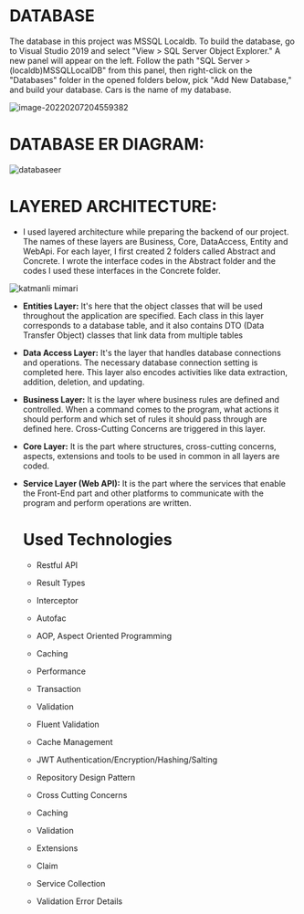 # DATABASE

The database in this project was MSSQL Localdb. To build the database, go to Visual Studio 2019 and select "View > SQL Server Object Explorer." A new panel will appear on the left. Follow the path "SQL Server > (localdb)MSSQLLocalDB" from this panel, then right-click on the "Databases" folder in the opened folders below, pick "Add New Database," and build your database. Cars is the name of my database.

![image-20220207204559382](C:\Users\züleyha\AppData\Roaming\Typora\typora-user-images\image-20220207204559382.png)

# DATABASE ER DIAGRAM:

![databaseer](https://user-images.githubusercontent.com/87870858/157235470-610afabb-0feb-4b2b-9f4b-68eae04f07cd.png)

# LAYERED ARCHITECTURE:

+ I used layered architecture while preparing the backend of our project. The names of these layers are Business, Core, DataAccess, Entity and WebApi. For each layer, I first created 2 folders called Abstract and Concrete. I wrote the interface codes in the Abstract folder and the codes I used these interfaces in the Concrete folder.

![katmanli mimari](https://user-images.githubusercontent.com/87870858/157235313-bc4a579d-73ff-4d69-b77a-54ce77c14a3d.png)

+ **Entities Layer:** It's here that the object classes that will be used throughout the application are specified. Each class in this layer corresponds to a database table, and it also contains DTO (Data Transfer Object) classes that link data from multiple tables

+ **Data Access Layer:** It's the layer that handles database connections and operations. The necessary database connection setting is completed here. This layer also encodes activities like data extraction, addition, deletion, and updating.

+ **Business Layer:** It is the layer where business rules are defined and controlled. When a command comes to the program, what actions it should perform and which set of rules it should pass through are defined here. Cross-Cutting Concerns are triggered in this layer.

+ **Core Layer:** It is the part where structures, cross-cutting concerns, aspects, extensions and tools to be used in common in all layers are coded.

+ **Service Layer (Web API):** It is the part where the services that enable the Front-End part and other platforms to communicate with the program and perform operations are written.

  # **Used Technologies**

  - Restful     API

  - Result     Types

  - Interceptor

  - Autofac

  - AOP,     Aspect Oriented Programming

  - Caching

  - Performance

  - Transaction

  - Validation

  - Fluent     Validation

  - Cache     Management

  - JWT     Authentication/Encryption/Hashing/Salting

  - Repository     Design Pattern

  - Cross     Cutting Concerns

  - Caching

  - Validation

  - Extensions

  - Claim

  - Service Collection

  -   Validation Error Details

    

    





    

    




